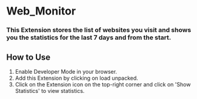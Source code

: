 # Web_Monitor
### This Extension stores the list of websites you visit and shows you the statistics for the last 7 days and from the start.
## How to Use
1. Enable Developer Mode in your browser.
2. Add this Extension by clicking on load unpacked.
3. Click on the Extension icon on the top-right corner and click on 'Show Statistics' to view statistics.
